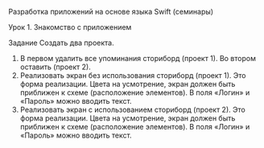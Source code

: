 Разработка приложений на основе языка Swift (семинары)

Урок 1. Знакомство с приложением

Задание
Создать два проекта.
1. В первом удалить все упоминания сториборд (проект 1).
Во втором оставить (проект 2).
2. Реализовать экран без использования сториборд (проект 1).
Это форма реализации.
Цвета на усмотрение, экран должен быть приближен к схеме (расположение элементов).
В поля «Логин» и «Пароль» можно вводить текст.
3. Реализовать экран с использованием сториборд (проект 2).
Это форма реализации.
Цвета на усмотрение, экран должен быть приближен к схеме (расположение элементов).
В поля «Логин» и «Пароль» можно вводить текст.
